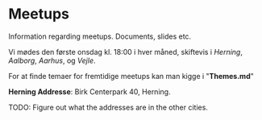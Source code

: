 # Meetups
Information regarding meetups. Documents, slides etc.

Vi mødes den første onsdag kl. 18:00 i hver måned, skiftevis i *Herning*, *Aalborg*, *Aarhus*, og *Vejle*.

For at finde temaer for fremtidige meetups kan man kigge i "**Themes.md**"

**Herning Addresse**: Birk Centerpark 40, Herning.

TODO: Figure out what the addresses are in the other cities.
